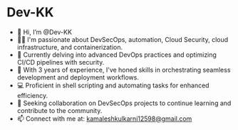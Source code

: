 # Dev-KK

- 👋 Hi, I’m @Dev-KK
- 👷‍♂️ I'm passionate about DevSecOps, automation, Cloud Security, cloud infrastructure, and containerization.
- 🌱 Currently delving into advanced DevOps practices and optimizing CI/CD pipelines with security.
- 💼 With 3 years of experience, I've honed skills in orchestrating seamless development and deployment workflows.
- 💻 Proficient in shell scripting and automating tasks for enhanced efficiency.
- 💞️ Seeking collaboration on DevSecOps projects to continue learning and contribute to the community.
- 📫 Connect with me at: kamaleshkulkarni12598@gmail.com
